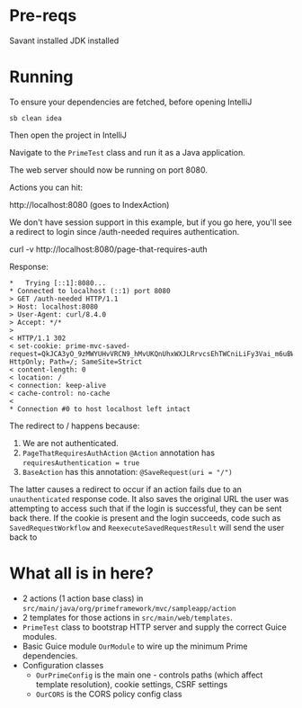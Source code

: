 # Pre-reqs

Savant installed
JDK installed

# Running

To ensure your dependencies are fetched, before opening IntelliJ

`sb clean idea`

Then open the project in IntelliJ

Navigate to the `PrimeTest` class and run it as a Java application.

The web server should now be running on port 8080.

Actions you can hit:

http://localhost:8080 (goes to IndexAction)

We don't have session support in this example, but if you go here, you'll see a redirect to login since /auth-needed requires authentication.

curl -v http://localhost:8080/page-that-requires-auth

Response:

```
*   Trying [::1]:8080...
* Connected to localhost (::1) port 8080
> GET /auth-needed HTTP/1.1
> Host: localhost:8080
> User-Agent: curl/8.4.0
> Accept: */*
> 
< HTTP/1.1 302 
< set-cookie: prime-mvc-saved-request=QkJCA3yO_9zMWYUHvVRCN9_hMvUKQnUhxWXJLRrvcsEhTWCniLiFy3Vai_m6uBWHuUH4rGwzclpXG0xPm8BK98_zppl6NScBP2gVnpeMU0UUEtyN; HttpOnly; Path=/; SameSite=Strict
< content-length: 0
< location: /
< connection: keep-alive
< cache-control: no-cache
< 
* Connection #0 to host localhost left intact
```

The redirect to / happens because:

1. We are not authenticated.
1. `PageThatRequiresAuthAction` `@Action` annotation has `requiresAuthentication = true`
1. `BaseAction` has this annotation: `@SaveRequest(uri = "/")`

The latter causes a redirect to occur if an action fails due to an `unauthenticated` response code. It also saves the original URL the user was attempting to access such that if the login is successful, they can be sent back there.
If the cookie is present and the login succeeds, code such as `SavedRequestWorkflow` and `ReexecuteSavedRequestResult` will send the user back to

# What all is in here?

* 2 actions (1 action base class) in `src/main/java/org/primeframework/mvc/sampleapp/action`
* 2 templates for those actions in `src/main/web/templates`.
* `PrimeTest` class to bootstrap HTTP server and supply the correct Guice modules.
* Basic Guice module `OurModule` to wire up the minimum Prime dependencies.
* Configuration classes
  * `OurPrimeConfig` is the main one - controls paths (which affect template resolution), cookie settings, CSRF settings
  * `OurCORS` is the CORS policy config class